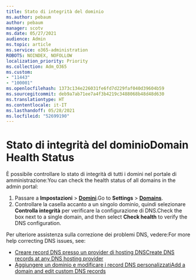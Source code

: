 ```yaml
---
title: Stato di integrità del dominio
ms.author: pebaum
author: pebaum
manager: scotv
ms.date: 05/27/2021
audience: Admin
ms.topic: article
ms.service: o365-administration
ROBOTS: NOINDEX, NOFOLLOW
localization_priority: Priority
ms.collection: Adm_O365
ms.custom:
- "11443"
- "100001"
ms.openlocfilehash: 1373c134e226031fe6fd7d229faf040d39604b59
ms.sourcegitcommit: deb9a7ab71ee7a4f3b4219c3488068b48d48d630
ms.translationtype: HT
ms.contentlocale: it-IT
ms.lasthandoff: 05/28/2021
ms.locfileid: "52699190"
---
```

# <a name="domain-health-status"></a><span data-ttu-id="efa3e-102">Stato di integrità del dominio</span><span class="sxs-lookup"><span data-stu-id="efa3e-102">Domain Health Status</span></span>

<span data-ttu-id="efa3e-103">È possibile controllare lo stato di integrità di tutti i domini nel portale di amministrazione:</span><span class="sxs-lookup"><span data-stu-id="efa3e-103">You can check the health status of all domains in the admin portal:</span></span>

1. <span data-ttu-id="efa3e-104">Passare a **Impostazioni** > [**Domini**](https://portal.microsoft.com/Adminportal/Home?ref=/Domains).</span><span class="sxs-lookup"><span data-stu-id="efa3e-104">Go to **Settings** > [**Domains**](https://portal.microsoft.com/Adminportal/Home?ref=/Domains).</span></span>
1. <span data-ttu-id="efa3e-105">Controllare la casella accanto a un singolo dominio, quindi selezionare **Controlla integrità** per verificare la configurazione di DNS.</span><span class="sxs-lookup"><span data-stu-id="efa3e-105">Check the box next to a single domain, and then select **Check health** to verify the DNS configuration.</span></span>

<span data-ttu-id="efa3e-106">Per ulteriore assistenza sulla correzione dei problemi DNS, vedere:</span><span class="sxs-lookup"><span data-stu-id="efa3e-106">For more help correcting DNS issues, see:</span></span>

- [<span data-ttu-id="efa3e-107">Creare record DNS presso un provider di hosting DNS</span><span class="sxs-lookup"><span data-stu-id="efa3e-107">Create DNS records at any DNS hosting provider</span></span>](/microsoft-365/admin/get-help-with-domains/create-dns-records-at-any-dns-hosting-provider)
- [<span data-ttu-id="efa3e-108">Aggiungere un dominio e modificare i record DNS personalizzati</span><span class="sxs-lookup"><span data-stu-id="efa3e-108">Add a domain and edit custom DNS records</span></span>](/microsoft-365/admin/setup/add-domain)